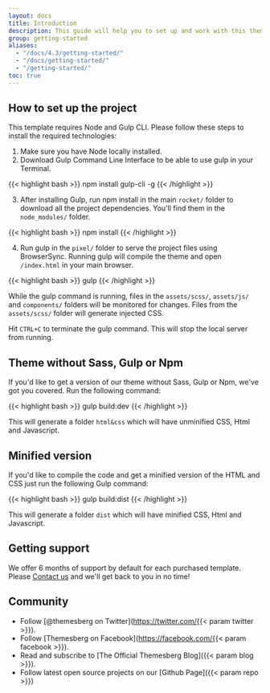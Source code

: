 ```yaml
---
layout: docs
title: Introduction
description: This guide will help you to set up and work with this theme.
group: getting-started
aliases:
  - "/docs/4.3/getting-started/"
  - "/docs/getting-started/"
  - "/getting-started/"
toc: true
---
```


## How to set up the project

This template requires Node and Gulp CLI. Please follow these steps to install the required technologies:

1. Make sure you have Node locally installed.
2. Download Gulp Command Line Interface to be able to use gulp in your Terminal.

{{< highlight bash >}}
npm install gulp-cli -g
{{< /highlight >}}

3. After installing Gulp, run npm install in the main `rocket/` folder to download all the project dependencies. You'll find them in the `node_modules/` folder.

{{< highlight bash >}}
npm install
{{< /highlight >}}

4. Run gulp in the `pixel/` folder to serve the project files using BrowserSync. Running gulp will compile the theme and open `/index.html` in your main browser.

{{< highlight bash >}}
gulp
{{< /highlight >}}

While the gulp command is running, files in the `assets/scss/`, `assets/js/` and `components/` folders will be monitored for changes. Files from the `assets/scss/` folder will generate injected CSS.

Hit `CTRL+C` to terminate the gulp command. This will stop the local server from running.

## Theme without Sass, Gulp or Npm

If you'd like to get a version of our theme without Sass, Gulp or Npm, we've got you covered. Run the following command:

{{< highlight bash >}}
gulp build:dev
{{< /highlight >}}

This will generate a folder `html&css` which will have unminified CSS, Html and Javascript.

## Minified version

If you'd like to compile the code and get a minified version of the HTML and CSS just run the following Gulp command:

{{< highlight bash >}}
gulp build:dist
{{< /highlight >}}

This will generate a folder `dist` which will have minified CSS, Html and Javascript.

## Getting support

We offer 6 months of support by default for each purchased template. Please [Contact us](https://themesberg.com/contact) and we'll get back to you in no time!

## Community

- Follow [@themesberg on Twitter](https://twitter.com/{{< param twitter >}}).
- Follow [Themesberg on Facebook](https://facebook.com/{{< param facebook >}}).
- Read and subscribe to [The Official Themesberg Blog]({{< param blog >}}).
- Follow latest open source projects on our [Github Page]({{< param repo >}})
